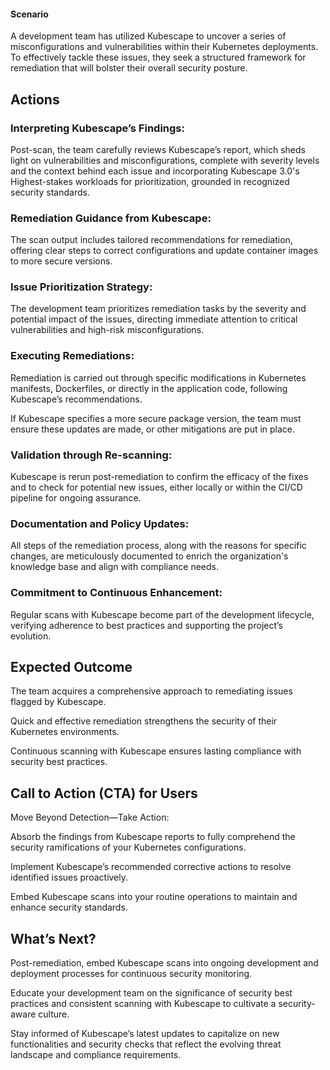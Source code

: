 #### **Scenario**

A development team has utilized Kubescape to uncover a series of misconfigurations and vulnerabilities within their Kubernetes deployments. To effectively tackle these issues, they seek a structured framework for remediation that will bolster their overall security posture.


## **Actions**


### Interpreting Kubescape’s Findings:

Post-scan, the team carefully reviews Kubescape’s report, which sheds light on vulnerabilities and misconfigurations, complete with severity levels and the context behind each issue and incorporating Kubescape 3.0's Highest-stakes workloads for prioritization, grounded in recognized security standards.


### Remediation Guidance from Kubescape:

The scan output includes tailored recommendations for remediation, offering clear steps to correct configurations and update container images to more secure versions.


### Issue Prioritization Strategy:

The development team prioritizes remediation tasks by the severity and potential impact of the issues, directing immediate attention to critical vulnerabilities and high-risk misconfigurations.


### Executing Remediations:

Remediation is carried out through specific modifications in Kubernetes manifests, Dockerfiles, or directly in the application code, following Kubescape’s recommendations.

If Kubescape specifies a more secure package version, the team must ensure these updates are made, or other mitigations are put in place.


### Validation through Re-scanning:

Kubescape is rerun post-remediation to confirm the efficacy of the fixes and to check for potential new issues, either locally or within the CI/CD pipeline for ongoing assurance.


### Documentation and Policy Updates:

All steps of the remediation process, along with the reasons for specific changes, are meticulously documented to enrich the organization's knowledge base and align with compliance needs.


### Commitment to Continuous Enhancement:

Regular scans with Kubescape become part of the development lifecycle, verifying adherence to best practices and supporting the project’s evolution.


## **Expected Outcome**

The team acquires a comprehensive approach to remediating issues flagged by Kubescape.

Quick and effective remediation strengthens the security of their Kubernetes environments.

Continuous scanning with Kubescape ensures lasting compliance with security best practices.


## **Call to Action (CTA) for Users**

Move Beyond Detection—Take Action:

Absorb the findings from Kubescape reports to fully comprehend the security ramifications of your Kubernetes configurations.

Implement Kubescape’s recommended corrective actions to resolve identified issues proactively.

Embed Kubescape scans into your routine operations to maintain and enhance security standards.


## **What’s Next?**

Post-remediation, embed Kubescape scans into ongoing development and deployment processes for continuous security monitoring.

Educate your development team on the significance of security best practices and consistent scanning with Kubescape to cultivate a security-aware culture.

Stay informed of Kubescape’s latest updates to capitalize on new functionalities and security checks that reflect the evolving threat landscape and compliance requirements.

